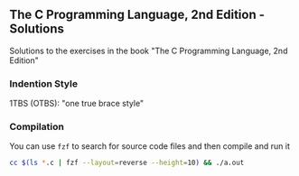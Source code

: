## The C Programming Language, 2nd Edition - Solutions

Solutions to the exercises in the book "The C Programming Language, 2nd Edition"

### Indention Style

1TBS (OTBS): "one true brace style"

### Compilation

You can use `fzf` to search for source code files and then compile and run it

```sh
cc $(ls *.c | fzf --layout=reverse --height=10) && ./a.out
```
